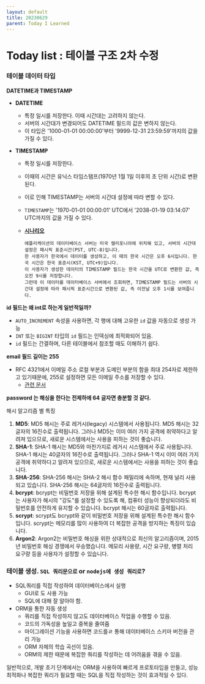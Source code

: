 ```yaml
---
layout: default
title: 20230629
parent: Today I Learned
---
```


# Today list : 테이블 구조 2차 수정

### 테이블 데이터 타입

**DATETIME과 TIMESTAMP**

- **DATETIME**

  - 특정 일시를 저장한다. 이때 시간대는 고려하지 않는다.
  - 서버의 시간대가 변경되어도 DATETIME 필드의 값은 변하지 않는다.
  - 이 타입은 '1000-01-01 00:00:00'부터 '9999-12-31 23:59:59'까지의 값을 가질 수 있다.

- **TIMESTAMP**

  - 특정 일시를 저장한다.

  - 이때의 시간은 유닉스 타임스탬프(1970년 1월 1일 이후의 초 단위 시간)로 변환된다.

  - 이로 인해 TIMESTAMP는 서버의 시간대 설정에 따라 변할 수 있다.

  - `TIMESTAMP`는 '1970-01-01 00:00:01' UTC에서 '2038-01-19 03:14:07' UTC까지의 값을 가질 수 있다.

  - <u>**시나리오**</u>

    ```
    애플리케이션의 데이터베이스 서버는 미국 캘리포니아에 위치해 있고, 서버의 시간대 설정은 패시픽 표준시간(PST, UTC-8)입니다.
    한 사용자가 한국에서 데이터를 생성하고, 이 때의 한국 시간은 오후 6시입니다. 한국 시간은 한국 표준시(KST, UTC+9)입니다.
    이 사용자가 생성한 데이터의 TIMESTAMP 필드는 한국 시간을 UTC로 변환한 값, 즉 오전 9시를 저장합니다.
    그런데 이 데이터를 데이터베이스 서버에서 조회하면, TIMESTAMP 필드는 서버의 시간대 설정에 따라 패시픽 표준시간으로 변환된 값, 즉 이전날 오후 1시를 보여줍니다.
    ```

**id 필드는 왜 int로 하는게 일반적일까?**

- `AUTO_INCREMENT` 속성을 사용하면, 각 행에 대해 고유한 `id` 값을 자동으로 생성 가능
- `INT` 또는 `BIGINT` 타입의 `id` 필드는 인덱싱에 최적화되어 있음.
- `id` 필드는 간결하며, 다른 테이블에서 참조할 때도 이해하기 쉽다.

**email 필드 길이는 255**

- RFC 4321에서 이메일 주소 로컬 부분과 도메인 부분의 함을 최대 254자로 제한하고 있기때문에, 255로 설정하면 모든 이메일 주소를 저장할 수 있다.
  - [관련 문서](https://datatracker.ietf.org/doc/html/rfc5321#section-4.5.3.1.3)

**password 는 해싱을 한다는 전제하에 64 글자면 충분할 것 같다.**

해시 알고리즘 별 특징

1. **MD5**: MD5 해시는 주로 레거시(legacy) 시스템에서 사용됩니다. MD5 해시는 32글자의 16진수로 출력됩니다. 그러나 MD5는 이미 여러 가지 공격에 취약하다고 알려져 있으므로, 새로운 시스템에서는 사용을 피하는 것이 좋습니다.
2. **SHA-1**: SHA-1 해시는 MD5와 마찬가지로 레거시 시스템에서 주로 사용됩니다. SHA-1 해시는 40글자의 16진수로 출력됩니다. 그러나 SHA-1 역시 이미 여러 가지 공격에 취약하다고 알려져 있으므로, 새로운 시스템에서는 사용을 피하는 것이 좋습니다.
3. **SHA-256**: SHA-256 해시는 SHA-2 해시 함수 패밀리에 속하며, 현재 널리 사용되고 있습니다. SHA-256 해시는 64글자의 16진수로 출력됩니다.
4. **bcrypt**: bcrypt는 비밀번호 저장을 위해 설계된 특수한 해시 함수입니다. bcrypt는 사용자가 해시의 "강도"를 설정할 수 있도록 해, 컴퓨터 성능이 향상되더라도 비밀번호를 안전하게 유지할 수 있습니다. bcrypt 해시는 60글자로 출력됩니다.
5. **scrypt**: scrypt도 bcrypt와 같이 비밀번호 저장을 위해 설계된 특수한 해시 함수입니다. scrypt는 메모리를 많이 사용하여 더 복잡한 공격을 방지하는 특징이 있습니다.
6. **Argon2**: Argon2는 비밀번호 해싱을 위한 상대적으로 최신의 알고리즘이며, 2015년 비밀번호 해싱 경쟁에서 우승했습니다. 메모리 사용량, 시간 요구량, 병렬 처리 요구량 등을 사용자가 설정할 수 있습니다.

### 테이블 생성. `SQL 쿼리문으로` or `nodejs에 생성 쿼리로`?

- SQL쿼리를 직접 작성하여 데이터베이스에서 실행
  - GUI로 도 사용 가능
  - SQL에 대해 잘 알아야 함.
- ORM을 통한 자동 생성
  - 쿼리를 직접 작성하지 않고도 데이터베이스 작업을 수행할 수 있음.
  - 코드의 가독성을 높일고 중복을 줄여줌
  - 마이그레이션 기능을 사용하면 코드를ㄹ 통해 데이터베이스 스키마 버전을 관리 가능
  - ORM 자체의 학습 곡선이 있음.
  - ORM의 제한 때문에 복잡한 쿼리를 작성하는 데 어려움을 겪을 수 있음.

일반적으로, 개발 초기 단계에서는 ORM을 사용하여 빠르게 프로토타입을 만들고, 성능 최적화나 복잡한 쿼리가 필요할 때는 SQL을 직접 작성하는 것이 효과적일 수 있다.
